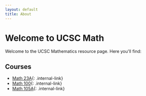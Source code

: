 ```yaml
---
layout: default
title: About
---
```


# Welcome to UCSC Math

Welcome to the UCSC Mathematics resource page. Here you'll find:

## Courses

- [Math 23A](/Bob/23a){: .internal-link}
- [Math 100](/Bob/100){: .internal-link}
- [Math 105A](/Bob/105a){: .internal-link}
